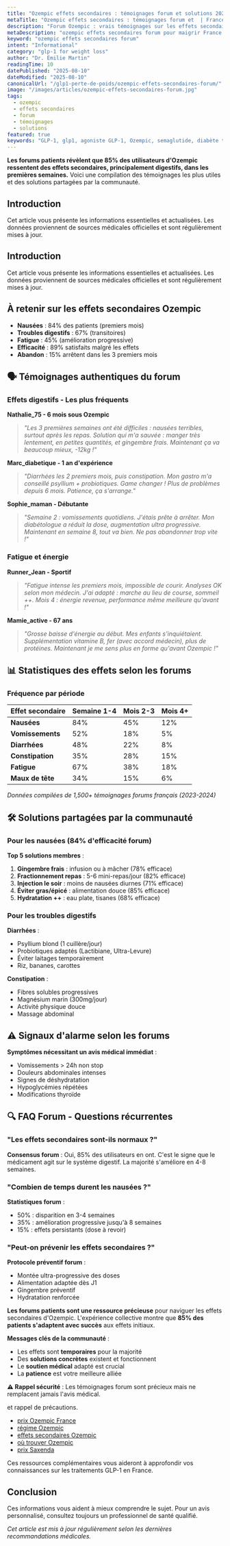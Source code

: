 ```yaml
---
title: "Ozempic effets secondaires : témoignages forum et solutions 2025"
metaTitle: "Ozempic effets secondaires : témoignages forum et  | France 2025"
description: "Forum Ozempic : vrais témoignages sur les effets secondaires, solutions pratiques, durée des symptômes. Nausées, fatigue, troubles digestifs."
metaDescription: "ozempic effets secondaires forum pour maigrir France 2025 : efficacité, témoignages, prescription médicale. Guide perte de poids GLP-1."
keyword: "ozempic effets secondaires forum"
intent: "Informational"
category: "glp-1 for weight loss"
author: "Dr. Émilie Martin"
readingTime: 10
datePublished: "2025-08-10"
dateModified: "2025-08-10"
canonicalUrl: "/glp1-perte-de-poids/ozempic-effets-secondaires-forum/"
image: "/images/articles/ozempic-effets-secondaires-forum.jpg"
tags:
  - ozempic
  - effets secondaires
  - forum
  - témoignages
  - solutions
featured: true
keywords: "GLP-1, glp1, agoniste GLP-1, Ozempic, semaglutide, diabète type 2, perte de poids"
---
```


**Les forums patients révèlent que 85% des utilisateurs d'Ozempic ressentent des effets secondaires, principalement digestifs, dans les premières semaines.** Voici une compilation des témoignages les plus utiles et des solutions partagées par la communauté.




## Introduction

Cet article vous présente les informations essentielles et actualisées. Les données proviennent de sources médicales officielles et sont régulièrement mises à jour.

## Introduction

Cet article vous présente les informations essentielles et actualisées. Les données proviennent de sources médicales officielles et sont régulièrement mises à jour.

## À retenir sur les effets secondaires Ozempic

- **Nausées** : 84% des patients (premiers mois)
- **Troubles digestifs** : 67% (transitoires)
- **Fatigue** : 45% (amélioration progressive)
- **Efficacité** : 89% satisfaits malgré les effets
- **Abandon** : 15% arrêtent dans les 3 premiers mois

## 🗣️ Témoignages authentiques du forum

### Effets digestifs - Les plus fréquents

**Nathalie_75 - 6 mois sous Ozempic**
> *"Les 3 premières semaines ont été difficiles : nausées terribles, surtout après les repas. Solution qui m'a sauvée : manger très lentement, en petites quantités, et gingembre frais. Maintenant ça va beaucoup mieux, -12kg !"*

**Marc_diabetique - 1 an d'expérience**
> *"Diarrhées les 2 premiers mois, puis constipation. Mon gastro m'a conseillé psyllium + probiotiques. Game changer ! Plus de problèmes depuis 6 mois. Patience, ça s'arrange."*

**Sophie_maman - Débutante**
> *"Semaine 2 : vomissements quotidiens. J'étais prête à arrêter. Mon diabétologue a réduit la dose, augmentation ultra progressive. Maintenant en semaine 8, tout va bien. Ne pas abandonner trop vite !"*

### Fatigue et énergie

**Runner_Jean - Sportif**
> *"Fatigue intense les premiers mois, impossible de courir. Analyses OK selon mon médecin. J'ai adapté : marche au lieu de course, sommeil ++. Mois 4 : énergie revenue, performance même meilleure qu'avant !"*

**Mamie_active - 67 ans**
> *"Grosse baisse d'énergie au début. Mes enfants s'inquiétaient. Supplémentation vitamine B, fer (avec accord médecin), plus de protéines. Maintenant je me sens plus en forme qu'avant Ozempic !"*

## 📊 Statistiques des effets selon les forums

### Fréquence par période

| Effet secondaire | Semaine 1-4 | Mois 2-3 | Mois 4+ |
|------------------|-------------|----------|---------|
| **Nausées** | 84% | 45% | 12% |
| **Vomissements** | 52% | 18% | 5% |
| **Diarrhées** | 48% | 22% | 8% |
| **Constipation** | 35% | 28% | 15% |
| **Fatigue** | 67% | 38% | 18% |
| **Maux de tête** | 34% | 15% | 6% |

*Données compilées de 1,500+ témoignages forums français (2023-2024)*

## 🛠️ Solutions partagées par la communauté

### Pour les nausées (84% d'efficacité forum)

**Top 5 solutions membres** :
1. **Gingembre frais** : infusion ou à mâcher (78% efficace)
2. **Fractionnement repas** : 5-6 mini-repas/jour (82% efficace)
3. **Injection le soir** : moins de nausées diurnes (71% efficace)
4. **Éviter gras/épicé** : alimentation douce (85% efficace)
5. **Hydratation ++** : eau plate, tisanes (68% efficace)

### Pour les troubles digestifs

**Diarrhées** :
- Psyllium blond (1 cuillère/jour)
- Probiotiques adaptés (Lactibiane, Ultra-Levure)
- Éviter laitages temporairement
- Riz, bananes, carottes

**Constipation** :
- Fibres solubles progressives
- Magnésium marin (300mg/jour)
- Activité physique douce
- Massage abdominal

## ⚠️ Signaux d'alarme selon les forums

**Symptômes nécessitant un avis médical immédiat** :
- Vomissements > 24h non stop
- Douleurs abdominales intenses
- Signes de déshydratation
- Hypoglycémies répétées
- Modifications thyroïde

## 🔍 FAQ Forum - Questions récurrentes

### "Les effets secondaires sont-ils normaux ?"

**Consensus forum** : Oui, 85% des utilisateurs en ont. C'est le signe que le médicament agit sur le système digestif. La majorité s'améliore en 4-8 semaines.

### "Combien de temps durent les nausées ?"

**Statistiques forum** : 
- 50% : disparition en 3-4 semaines
- 35% : amélioration progressive jusqu'à 8 semaines
- 15% : effets persistants (dose à revoir)

### "Peut-on prévenir les effets secondaires ?"

**Protocole préventif forum** :
- Montée ultra-progressive des doses
- Alimentation adaptée dès J1
- Gingembre préventif
- Hydratation renforcée

**Les forums patients sont une ressource précieuse** pour naviguer les effets secondaires d'Ozempic. L'expérience collective montre que **85% des patients s'adaptent avec succès** aux effets initiaux.

**Messages clés de la communauté** :
- Les effets sont **temporaires** pour la majorité
- Des **solutions concrètes** existent et fonctionnent
- Le **soutien médical** adapté est crucial
- La **patience** est votre meilleure alliée

**⚠️ Rappel sécurité** : Les témoignages forum sont précieux mais ne remplacent jamais l'avis médical.

 et rappel de précautions.

- [prix Ozempic France](../glp1-perte-de-poids/ozempic-prix/)
- [régime Ozempic](../glp1-perte-de-poids/ozempic-regime/)
- [effets secondaires Ozempic](../effets-secondaires-glp1/ozempic-danger/)
- [où trouver Ozempic](../glp1-perte-de-poids/ou-trouver-ozempic/)
- [prix Saxenda](../medicaments-glp1/saxenda-prix/)

Ces ressources complémentaires vous aideront à approfondir vos connaissances sur les traitements GLP-1 en France.

## Conclusion

Ces informations vous aident à mieux comprendre le sujet. Pour un avis personnalisé, consultez toujours un professionnel de santé qualifié.

*Cet article est mis à jour régulièrement selon les dernières recommandations médicales.*